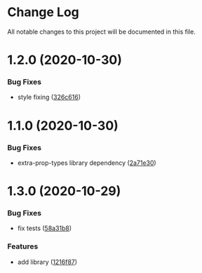 # Change Log

All notable changes to this project will be documented in this file.

# 1.2.0 (2020-10-30)


### Bug Fixes

* style fixing ([326c616](https://github.com/SUI-Components/docs-components/commit/326c6168eb0f69f79b19447d07229a6a956f80c7))



# 1.1.0 (2020-10-30)


### Bug Fixes

* extra-prop-types library dependency ([2a71e30](https://github.com/SUI-Components/docs-components/commit/2a71e300619676d919af5877db7d9301f71afaf8))



# 1.3.0 (2020-10-29)


### Bug Fixes

* fix tests ([58a31b8](https://github.com/SUI-Components/docs-components/commit/58a31b829d37a123a38bce563cd094f35858f3a4))


### Features

* add library ([1216f87](https://github.com/SUI-Components/docs-components/commit/1216f8783ea63ee58431b783afb724558bf99515))



